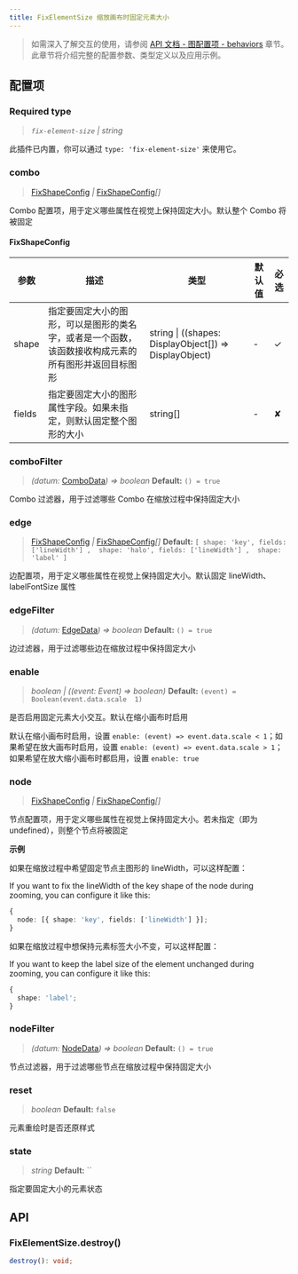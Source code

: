 ```yaml
---
title: FixElementSize 缩放画布时固定元素大小
---
```


> 如需深入了解交互的使用，请参阅 [API 文档 - 图配置项 - behaviors](/api/graph/option#behaviors) 章节。此章节将介绍完整的配置参数、类型定义以及应用示例。

## 配置项

### <Badge type="success">Required</Badge> type

> _`fix-element-size` \| string_

此插件已内置，你可以通过 `type: 'fix-element-size'` 来使用它。

### combo

> [FixShapeConfig](#fixshapeconfig) _\|_ [FixShapeConfig](#fixshapeconfig)_[]_

Combo 配置项，用于定义哪些属性在视觉上保持固定大小。默认整个 Combo 将被固定

#### FixShapeConfig

| 参数   | 描述                                                                                                 | 类型                                                   | 默认值 | 必选 |
| ------ | ---------------------------------------------------------------------------------------------------- | ------------------------------------------------------ | ------ | ---- |
| shape  | 指定要固定大小的图形，可以是图形的类名字，或者是一个函数，该函数接收构成元素的所有图形并返回目标图形 | string \| ((shapes: DisplayObject[]) => DisplayObject) | -      | ✓    |
| fields | 指定要固定大小的图形属性字段。如果未指定，则默认固定整个图形的大小                                   | string[]                                               | -      | ✘    |

### comboFilter

> _(datum:_ [ComboData](/api/graph/option#combodata)_) => boolean_ **Default:** `() = true`

Combo 过滤器，用于过滤哪些 Combo 在缩放过程中保持固定大小

### edge

> [FixShapeConfig](#fixshapeconfig) _\|_ [FixShapeConfig](#fixshapeconfig)_[]_ **Default:** `[ shape: 'key', fields: ['lineWidth'] ,  shape: 'halo', fields: ['lineWidth'] ,  shape: 'label' ]`

边配置项，用于定义哪些属性在视觉上保持固定大小。默认固定 lineWidth、labelFontSize 属性

### edgeFilter

> _(datum:_ [EdgeData](/api/graph/option#edgedata)_) => boolean_ **Default:** `() = true`

边过滤器，用于过滤哪些边在缩放过程中保持固定大小

### enable

> _boolean \| ((event: Event) => boolean)_ **Default:** `(event) = Boolean(event.data.scale  1)`

是否启用固定元素大小交互。默认在缩小画布时启用

默认在缩小画布时启用，设置 `enable: (event) => event.data.scale < 1`；如果希望在放大画布时启用，设置 `enable: (event) => event.data.scale > 1`；如果希望在放大缩小画布时都启用，设置 `enable: true`

### node

> [FixShapeConfig](#fixshapeconfig) _\|_ [FixShapeConfig](#fixshapeconfig)_[]_

节点配置项，用于定义哪些属性在视觉上保持固定大小。若未指定（即为 undefined），则整个节点将被固定

**示例**

如果在缩放过程中希望固定节点主图形的 lineWidth，可以这样配置：

If you want to fix the lineWidth of the key shape of the node during zooming, you can configure it like this:

```ts
{
  node: [{ shape: 'key', fields: ['lineWidth'] }];
}
```

如果在缩放过程中想保持元素标签大小不变，可以这样配置：

If you want to keep the label size of the element unchanged during zooming, you can configure it like this:

```ts
{
  shape: 'label';
}
```

### nodeFilter

> _(datum:_ [NodeData](/api/graph/option#nodedata)_) => boolean_ **Default:** `() = true`

节点过滤器，用于过滤哪些节点在缩放过程中保持固定大小

### reset

> _boolean_ **Default:** `false`

元素重绘时是否还原样式

### state

> _string_ **Default:** ``

指定要固定大小的元素状态

## API

### FixElementSize.destroy()

```typescript
destroy(): void;
```
